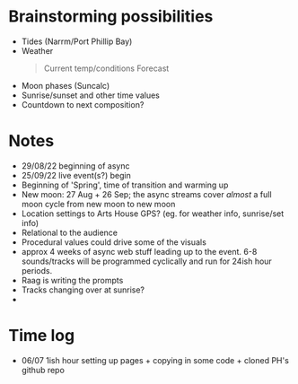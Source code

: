 # Brainstorming possibilities 
- Tides (Narrm/Port Phillip Bay)
- Weather 
    > Current temp/conditions
    > Forecast 
- Moon phases (Suncalc) 
- Sunrise/sunset and other time values 
- Countdown to next composition? 

# Notes
- 29/08/22 beginning of async 
- 25/09/22 live event(s?) begin
- Beginning of 'Spring', time of transition and warming up 
- New moon: 27 Aug + 26 Sep; the async streams cover *almost* a full moon cycle from new moon to new moon
- Location settings to Arts House GPS? (eg. for weather info, sunrise/set info)
- Relational to the audience 
- Procedural values could drive some of the visuals 
- approx 4 weeks of async web stuff leading up to the event. 6-8 sounds/tracks will be programmed cyclically and run for 24ish hour periods. 
- Raag is writing the prompts 
- Tracks changing over at sunrise? 
- 

# Time log
- 06/07 1ish hour setting up pages + copying in some code + cloned PH's github repo 
